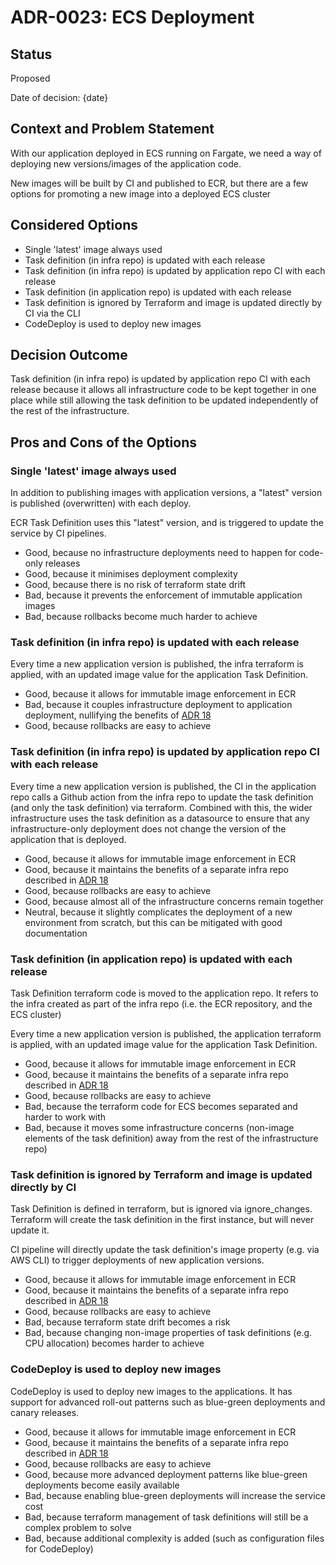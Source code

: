 # ADR-0023: ECS Deployment

## Status

Proposed

Date of decision: {date}

## Context and Problem Statement

With our application deployed in ECS running on Fargate, we need a way of deploying new versions/images of the
application code.

New images will be built by CI and published to ECR, but there are a few options for promoting a new image into
a deployed ECS cluster

## Considered Options

* Single 'latest' image always used
* Task definition (in infra repo) is updated with each release
* Task definition (in infra repo) is updated by application repo CI with each release
* Task definition (in application repo) is updated with each release
* Task definition is ignored by Terraform and image is updated directly by CI via the CLI
* CodeDeploy is used to deploy new images

## Decision Outcome

Task definition (in infra repo) is updated by application repo CI with each release because it allows all infrastructure
code to be kept together in one place while still allowing the task definition to be updated independently of the rest
of the infrastructure.

## Pros and Cons of the Options

### Single 'latest' image always used

In addition to publishing images with application versions, a "latest" version is published (overwritten) with each
deploy.

ECR Task Definition uses this "latest" version, and is triggered to update the service by CI pipelines.

* Good, because no infrastructure deployments need to happen for code-only releases
* Good, because it minimises deployment complexity
* Good, because there is no risk of terraform state drift
* Bad, because it prevents the enforcement of immutable application images
* Bad, because rollbacks become much harder to achieve

### Task definition (in infra repo) is updated with each release

Every time a new application version is published, the infra terraform is applied, with an updated
image value for the application Task Definition.

* Good, because it allows for immutable image enforcement in ECR
* Bad, because it couples infrastructure deployment to application deployment, nullifying the benefits
  of [ADR 18](./0018-infrastructure-repository.md)
* Good, because rollbacks are easy to achieve

### Task definition (in infra repo) is updated by application repo CI with each release

Every time a new application version is published, the CI in the application repo calls a Github action from the infra
repo to update the task definition (and only the task definition) via terraform. Combined with this, the wider
infrastructure uses the task definition as a datasource to ensure that any infrastructure-only deployment does not
change the version of the application that is deployed.

* Good, because it allows for immutable image enforcement in ECR
* Good, because it maintains the benefits of a separate infra repo described
  in [ADR 18](0018-infrastructure-repository.md)
* Good, because rollbacks are easy to achieve
* Good, because almost all of the infrastructure concerns remain together
* Neutral, because it slightly complicates the deployment of a new environment from scratch, but this can be mitigated
  with good documentation

### Task definition (in application repo) is updated with each release

Task Definition terraform code is moved to the application repo. It refers to the infra created as part of the infra
repo
(i.e. the ECR repository, and the ECS cluster)

Every time a new application version is published, the application terraform is applied, with an updated
image value for the application Task Definition.

* Good, because it allows for immutable image enforcement in ECR
* Good, because it maintains the benefits of a separate infra repo described
  in [ADR 18](0018-infrastructure-repository.md)
* Good, because rollbacks are easy to achieve
* Bad, because the terraform code for ECS becomes separated and harder to work with
* Bad, because it moves some infrastructure concerns (non-image elements of the task definition) away from the rest of
  the
  infrastructure repo)

### Task definition is ignored by Terraform and image is updated directly by CI

Task Definition is defined in terraform, but is ignored via ignore_changes. Terraform will create the task definition in
the
first instance, but will never update it.

CI pipeline will directly update the task definition's image property (e.g. via AWS CLI) to trigger deployments of new
application versions.

* Good, because it allows for immutable image enforcement in ECR
* Good, because it maintains the benefits of a separate infra repo described
  in [ADR 18](0018-infrastructure-repository.md)
* Good, because rollbacks are easy to achieve
* Bad, because terraform state drift becomes a risk
* Bad, because changing non-image properties of task definitions (e.g. CPU allocation) becomes harder to achieve

### CodeDeploy is used to deploy new images

CodeDeploy is used to deploy new images to the applications. It has support for advanced roll-out patterns such as
blue-green deployments and canary releases.

* Good, because it allows for immutable image enforcement in ECR
* Good, because it maintains the benefits of a separate infra repo described
  in [ADR 18](0018-infrastructure-repository.md)
* Good, because rollbacks are easy to achieve
* Good, because more advanced deployment patterns like blue-green deployments become easily available
* Bad, because enabling blue-green deployments will increase the service cost
* Bad, because terraform management of task definitions will still be a complex problem to solve
* Bad, because additional complexity is added (such as configuration files for CodeDeploy)
